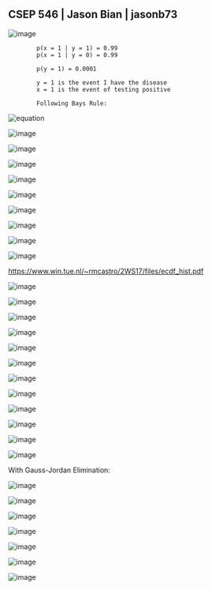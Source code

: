 ## CSEP 546 | Jason Bian | jasonb73


![image](https://user-images.githubusercontent.com/16582383/136450304-97c3bb40-8dfc-4a4e-92af-bcebffb6ca39.png)



            p(x = 1 | y = 1) = 0.99
            p(x = 1 | y = 0) = 0.99
            
            p(y = 1) = 0.0001
            
            y = 1 is the event I have the disease
            x = 1 is the event of testing positive

            Following Bays Rule:
            
![equation](https://latex.codecogs.com/svg.image?p(y=1%7Cx=1)%20=%20%5Cfrac%7Bp(x=1%7Cy=1)p(y=1)%7D%7Bp(x=1%7Cy=1)p(y=1)%20&plus;%20p(x=1%7Cy=0)p(y=0)%7D)

![image](https://user-images.githubusercontent.com/16582383/136724579-6f074d4b-b811-4133-b1c6-8515ac2a18c0.png)

![image](https://user-images.githubusercontent.com/16582383/136450327-194658c0-ca36-4a0b-b1e2-863c65abafe6.png)
  

![image](https://user-images.githubusercontent.com/16582383/136725932-0a28d29e-fb58-4dfe-816a-80ae07e68587.png)

   
![image](https://user-images.githubusercontent.com/16582383/136450351-c47eca10-6540-469c-9f0c-846391e96811.png)

![image](https://user-images.githubusercontent.com/16582383/136726408-bf730db8-0418-455d-b701-c26050878caa.png)

   
![image](https://user-images.githubusercontent.com/16582383/136450227-4529e53d-7655-440c-8ecf-2d05c9baefc4.png)

![image](https://user-images.githubusercontent.com/16582383/136453836-587586d4-3487-4d28-bde2-bae21810de08.png)

![image](https://user-images.githubusercontent.com/16582383/136457315-a8b4ae25-3bec-4383-9d91-497e30d15c8d.png)

![image](https://user-images.githubusercontent.com/16582383/136854533-ff4fb0b0-5ed6-4b62-8a0e-dacdfa8d5f3f.png)

https://www.win.tue.nl/~rmcastro/2WS17/files/ecdf_hist.pdf

![image](https://user-images.githubusercontent.com/16582383/136854913-72dc9bba-ab01-4c55-8990-fbd17b5cb735.png)

![image](https://user-images.githubusercontent.com/16582383/136859917-c0cd068f-295c-4d5a-ab1c-9333c2b6e72c.png)

![image](https://user-images.githubusercontent.com/16582383/136502149-a98b5f9e-f65a-4418-ad7b-803a32ab71d8.png)

![image](https://user-images.githubusercontent.com/16582383/136457277-6413682f-c735-464a-9e9a-18b23ba40273.png)

![image](https://user-images.githubusercontent.com/16582383/136502175-6fa14c3b-22bf-4d5a-a611-b4c4d5b28ccc.png)

![image](https://user-images.githubusercontent.com/16582383/136502104-7fcf5bd0-bac5-4645-9e00-da43f239c68f.png)

![image](https://user-images.githubusercontent.com/16582383/136734738-256afce9-e0d9-4653-ac93-6aa4ef849121.png)

![image](https://user-images.githubusercontent.com/16582383/136735321-f034af8e-9397-4ef9-9853-283f751ddc82.png)

![image](https://user-images.githubusercontent.com/16582383/136735448-dad1636f-f9d0-4081-8745-0861ea6e87c6.png)

![image](https://user-images.githubusercontent.com/16582383/136736913-eb6008f9-f540-4712-be3e-a41ea3c2b94f.png)

![image](https://user-images.githubusercontent.com/16582383/136735904-319bcdc5-02c9-456d-9d91-bebd7cd9b151.png)

![image](https://user-images.githubusercontent.com/16582383/136736920-731fc9c1-bd64-4083-999d-91450ca4920b.png)

With Gauss-Jordan Elimination:

![image](https://user-images.githubusercontent.com/16582383/136736857-960a7e4e-4336-42fa-b314-e0786b08cd72.png)

![image](https://user-images.githubusercontent.com/16582383/136737592-15c9ea05-7fce-4890-b7a3-ef58030b2ab8.png)

![image](https://user-images.githubusercontent.com/16582383/136739612-9939cf4a-2d34-4337-985d-18868b228590.png)

![image](https://user-images.githubusercontent.com/16582383/136836688-804f73af-11f0-4f10-85d7-bbe3885baf35.png)

![image](https://user-images.githubusercontent.com/16582383/136836775-ce2082e8-b42b-438b-bc56-241781b137ba.png)

![image](https://user-images.githubusercontent.com/16582383/136838255-5e7cc2a3-ce99-4275-8785-6b30402db8bb.png)

![image](https://user-images.githubusercontent.com/16582383/136838696-b98cb98c-3d39-4c21-9597-dabae5c42e37.png)























